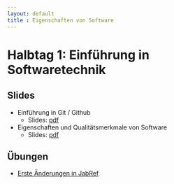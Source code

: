 ```yaml
---
layout: default
title : Eigenschaften von Software
---
```


# Halbtag 1: Einführung in Softwaretechnik


## Slides 

* Einführung in Git / Github
    * Slides: [pdf](/comingsoon)
* Eigenschaften und Qualitätsmerkmale von Software 
    * Slides: [pdf](/comingsoon)


## Übungen

* [Erste Änderungen in JabRef](./exercises/first-changes)




